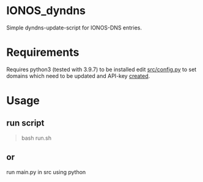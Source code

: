 # IONOS_dyndns
Simple dyndns-update-script for IONOS-DNS entries.

# Requirements
Requires python3 (tested with 3.9.7) to be installed
edit [src/config.py](src/config.py) to set domains which need to be updated and API-key [created](https://developer.hosting.ionos.de/keys).

# Usage

## run script

> bash run.sh

## or

run main.py in src using python
